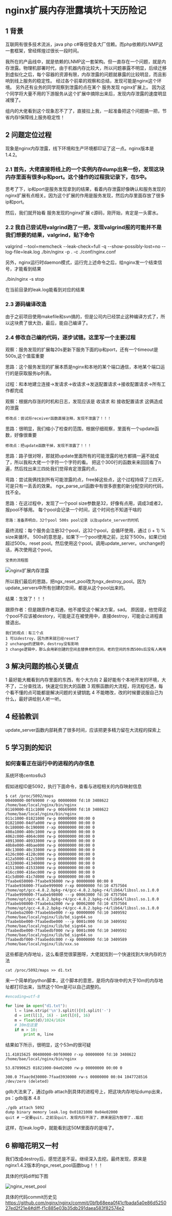 # nginx扩展内存泄露填坑十天历险记

## 1 背景

互联网有很多技术流派，java php c#等倍受各大厂信赖。而php依赖的LNMP这一套框架，曾经辉煌过很长一段时间。

我所在的产品线中，就是依赖的LNMP这一套架构。但一直存在一个问题，就是内存泄露。物理机部署时代，由于机器内存比较大，所以问题暴露不明显，后续迁移到虚拟化之后，每个容器的资源有限，内存泄露的问题就暴露的比较明显，而且影响到线上服务的稳定性。
经过各个前辈的观察和总结，发现可能是nginx这个环境。
另外还有业务的同学观察到泄露的点在某个 服务发现 nginx扩展上。
因为这个同学将大量不用的下游服务从这个扩展中摘除出来后，发现内存泄露的速度明显减慢了。

组内的大佬看到这个现象忍不了了，直接拉上我，一起准备把这个问题搞一把，节省内存!保障线上服务稳定性！


## 2 问题定位过程

现象是nginx内存泄露，线下环境和生产环境都印证了这一点。nginx版本是1.4.2。

### 2.1 首先，大佬直接将线上的一个实例内存dump出来一份，发现这块内存里面有很多ip和port。这个操作的过程我记录下，在5中。

思考了下，ip和port是服务发现拿到的结果，看着内存泄露好像确认和服务发现的nginx扩展有点相关。因为这个扩展的作用是服务发现，然后内存里面存放了很多ip和port。

然后，我们就开始看 服务发现的nginx扩展 c源码，刚开始，肯定是一头雾水。

### 2.2 我自己尝试用valgrind跑了一把，发现valgrind报的可能并不是我们想要的结果，valgrind，贴下命令

valgrind --tool=memcheck --leak-check=full -q --show-possibly-lost=no --log-file=leak.log ./bin/nginx -p . -c ./conf/nginx.conf

另外，nginx运行时daemon模式，运行完上述命令之后，给nginx发一个结束信号，才能看到结果

./bin/nginx -s stop

在当前目录的leak.log能看到对应的结果

### 2.3 源码编译改造
由于之前项目使用makefile和svn搞的，但是公司内已经禁止这种编译方式了，所以这块费了很大劲，最后，能自己编译了。

### 2.4 修改自己编的代码，逐步试错。这里写一个主要过程
观察：服务发现的扩展每20s更新下服务下面的ip和port，还有一个timeout是500s,这个值蛮重要

思路：这个服务发现的扩展本质是nginx和本地的某个端口通信，本地某个端口运行的是获取服务ip列表。

过程：和本地建立连接->发请求->收请求->发送配置请求->接收配置请求->所有工作都完成

观察：根据内存涨的时机和日志，发现应该是 收请求 和 接收配置请求 这俩造成的泄露

`修改点：尝试将receiver函数直接注释，发现不泄露了！！！`

思路：很明显，我们缩小了检查的范围，根据仔细观察，里面有一个update函数，好像很重要

`修改点：把update函数干掉，发现不泄露了！！！`

思路：路子很对呀，那就把update里面所有的可能泄露的地方都搞一遍不就成了，所以我和大佬一个字符一个字符的看。
把这个300行的函数来来回回看了n遍，然后找出来三四处我们觉得肯定泄露的点，

弯路：尝试我俩找到所有可能泄露的点，free掉这些点，这个过程持续了三四天，可是只有一丢丢的效果。
ngx_parse_url函数中有很多嵌套的新分配空间的代码，找不全。

思路：在这过程中，发现了一个pool size参数是32，好像有点用，调成3或者2，报pool不够用。
每个pool会记录一个时间，这个时间也不知道干啥的

`思路：准备弄明白，32个pool 500s pool记录 以及update_server的时机`

最终流程：每个服务会注册32个pool，这32个pool，会循环使用，通过 (i + 1) % size来循环。
500s的意思是，如果下一个pool使用之前，比较下500s，如果已经超过500s，reset pool。然后使用这个pool。调用update_server。unchange的话，再次使用这个pool。

`宝贵的流程图`

![nginx扩展内存泄露](https://raw.githubusercontent.com/xiezhenouc/golanglearn/master/%E5%9B%BE%E7%89%87%E8%AF%B4%E6%98%8E/nginx扩展内存泄露.png)

所以我们最后的思路，把ngx_reset_pool改为ngx_destroy_pool。因为update_servers中所有创建的空间，都是从这个pool出来的。

结果：生效了！！！

跟原作者：但是跟原作者沟通，他不接受这个解决方案，sad。
原因是，他觉得这个pool不应该被destory，可能是正在被使用中，直接destroy，可能会让进程直接退出。

```
我们的观点：有三个点
1 可以destroy，因为原来就已经reset了
2 unchange的逻辑中，destroy没有影响
3 change逻辑中，那么会用新创建的空间去替换老的空间。老的空间的东西500s后没有人再用
```

## 3 解决问题的核心关键点

1 最好能大概看到内存里面的东西，有个大方向
2 最好能有个本地开发的环境，大不了，二分查找法，快速定位到大的函数
3 观察函数的大流程，将流程吃透，每个看不懂的点可能都是解决问题的关键钥匙
4 不能瞎改，改的时候要说服自己为什么，最好讲给别人听一听。


## 4 经验教训

update_server函数内部耗费了很多时间，应该把更多精力留在大流程的探索上


## 5 学习到的知识
### 如何查看正在运行中的进程的内存信息

系统环境centos6u3

假如进程ID是5092，执行下面命令，查看与进程相关的内存映射信息

```
$ cat /proc/5092/maps
00400000-00f69000 r-xp 00000000 fd:10 3408622                            /home/bae/local/nginx/bin/nginx
01169000-011c1000 rw-p 00b69000 fd:10 3408622                            /home/bae/local/nginx/bin/nginx
011c1000-01821000 rw-p 00000000 00:00 0
01821000-04dfa000 rw-p 00000000 00:00 0
0c180000-0c190000 r-xp 00000000 00:00 0
400a1000-400c1000 rw-p 00000000 00:00 0
4062c000-4064c000 rw-p 00000000 00:00 0
40913000-40933000 rw-p 00000000 00:00 0
40b8e000-40bae000 rw-p 00000000 00:00 0
40c13000-40c33000 rw-p 00000000 00:00 0
4126c000-4128c000 rw-p 00000000 00:00 0
412a5000-412c5000 rw-p 00000000 00:00 0
41320000-41340000 rw-p 00000000 00:00 0
41513000-41533000 rw-p 00000000 00:00 0
416cc000-416ec000 rw-p 00000000 00:00 0
41c5d000-41c7d000 rw-p 00000000 00:00 0
7faabe650000-7faabe936000 rw-p 00000000 00:00 0
7faabe936000-7faabe999000 r-xp 00000000 fd:10 4757504                    /home/opt/gcc-4.8.2.bpkg-r4/gcc-4.8.2.bpkg-r4/lib64/libssl.so.1.0.0
7faabe999000-7faabeb98000 ---p 00063000 fd:10 4757504                    /home/opt/gcc-4.8.2.bpkg-r4/gcc-4.8.2.bpkg-r4/lib64/libssl.so.1.0.0
7faabeb98000-7faabeba2000 rw-p 00062000 fd:10 4757504                    /home/opt/gcc-4.8.2.bpkg-r4/gcc-4.8.2.bpkg-r4/lib64/libssl.so.1.0.0
7faabeba2000-7faabebbe000 r-xp 00000000 fd:10 3409592                    /home/bae/local/nginx/lib/bd_sign64.so
7faabebbe000-7faabedbe000 ---p 0001c000 fd:10 3409592                    /home/bae/local/nginx/lib/bd_sign64.so
7faabedbe000-7faabedbf000 rw-p 0001c000 fd:10 3409592                    /home/bae/local/nginx/lib/bd_sign64.so
7faabedbf000-7faabeddc000 r-xp 00000000 fd:10 3409589                    /home/bae/local/nginx/lib/xxx.so
```

这些都是内存地址，这么看感觉很蒙圈呀，大佬就找到一个快速找到大块内存的方法

```
cat /proc/5092/maps >> d1.txt

```

来一个简单的python脚本，这个脚本的意思，是将内存块中的大于10m的内存地址都打印出来，当然这个10m是可以自己调整的。

```python
#encoding=utf-8

for line in open("d1.txt"):
    l = line.strip('\n').split()[0].split('-')
    d = int(l[1], 16) - int(l[0], 16)
    m = float(d)/1024/1024
    # 10m在这里
    if m > 10:
        print m, line
```

结果如下所示，很明显，这个53m的很可疑

```
11.41015625 00400000-00f69000 r-xp 00000000 fd:10 3408622                            /home/bae/local/nginx/bin/nginx

53.87890625 01821000-04e02000 rw-p 00000000 00:00 0

300.0 7faac0d30000-7faad3930000 rw-s 00000000 00:04 1047728516                 /dev/zero (deleted)
```

gdb大法来了，通过gdb attach到具体的进程号上，把这块内存地址dump出来，ps：gdb版本 4.8

```
./gdb attach 5092
dump binary memory leak.log 0x01821000 0x04e02000
quit # 一定要quit，之前没quit，发现内存不涨了，原来是因为暂停了..尴尬
```

这样，在leak.log中，就能看到这50M里面存的是啥了。

## 6 柳暗花明又一村

我们改成destroy后，感觉还是不妥。继续深入去挖。最终发现，原来是nginx1.4.2版本的ngx_reset_pool函数bug！！！

具体的代码diff如下图

![nginx_reset_pool](https://raw.githubusercontent.com/xiezhenouc/golanglearn/master/%E5%9B%BE%E7%89%87%E8%AF%B4%E6%98%8E/nginx_reset_pool.png)

具体的代码commit历史见
https://github.com/nginx/nginx/commit/0bfb68eea0f41cfbada5a0e86d525027ed2f21e4#diff-f1c885e03b35db291daea583f82574e2

